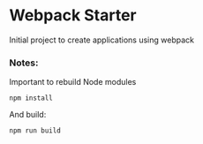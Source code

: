 # Webpack Starter

Initial project to create applications using webpack

### Notes:
Important to rebuild Node modules
```
npm install
```
And build:
```
npm run build
```